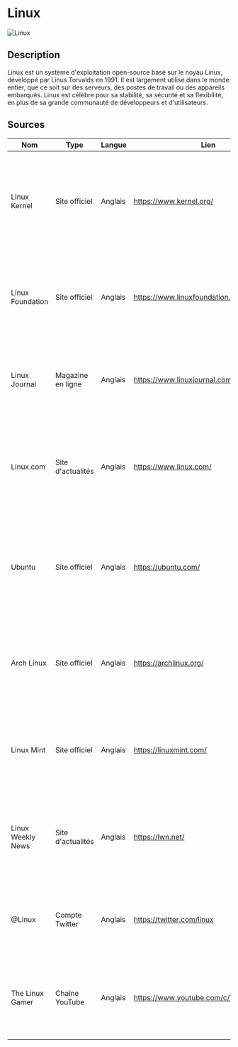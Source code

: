 # Linux

![Linux](https://upload.wikimedia.org/wikipedia/commons/thumb/3/35/Tux.svg/150px-Tux.svg.png "Linux")

## Description
Linux est un système d'exploitation open-source basé sur le noyau Linux, développé par Linus Torvalds en 1991. Il est largement utilisé dans le monde entier, que ce soit sur des serveurs, des postes de travail ou des appareils embarqués. Linux est célèbre pour sa stabilité, sa sécurité et sa flexibilité, en plus de sa grande communauté de développeurs et d'utilisateurs.

## Sources

Nom | Type | Langue | Lien | Description | Tags | Note
 --- | --- | --- | --- | --- | --- | --- 
Linux Kernel | Site officiel | Anglais | https://www.kernel.org/ | Le site officiel du noyau Linux, proposant des informations sur les dernières versions, des notes de publication et des ressources pour les développeurs. | Linux, Kernel, Open Source | 4/5
Linux Foundation | Site officiel | Anglais | https://www.linuxfoundation.org/ | Le site officiel de la Linux Foundation, une organisation à but non lucratif qui soutient le développement de Linux et d'autres projets open-source. | Linux, Open Source, Foundation | 4/5
Linux Journal | Magazine en ligne | Anglais | https://www.linuxjournal.com/ | Un magazine en ligne dédié à Linux, proposant des articles, des guides, des analyses et des actualités sur l'univers Linux. | Linux, Open Source, Magazine | 3/5
Linux.com | Site d'actualités | Anglais | https://www.linux.com/ | Un site d'actualités consacré à Linux, offrant des informations sur les dernières avancées, les distributions Linux et les événements de la communauté. | Linux, News, Open Source | 3/5
Ubuntu | Site officiel | Anglais | https://ubuntu.com/ | Le site officiel d'Ubuntu, l'une des distributions Linux les plus populaires, proposant des téléchargements, des documentations et des forums de support. | Linux, Ubuntu, Distribution | 4/5
Arch Linux | Site officiel | Anglais | https://archlinux.org/ | Le site officiel d'Arch Linux, une distribution légère et personnalisable, avec des informations sur l'installation et la gestion de paquets. | Linux, Arch Linux, Distribution | 3/5
Linux Mint | Site officiel | Anglais | https://linuxmint.com/ | Le site officiel de Linux Mint, une distribution conviviale basée sur Ubuntu, avec des informations sur les versions et les fonctionnalités. | Linux, Linux Mint, Distribution | 4/5
Linux Weekly News | Site d'actualités | Anglais | https://lwn.net/ | Un site d'actualités hebdomadaire qui couvre les développements et les événements majeurs de la communauté Linux. | Linux, News, Community | 4/5
@Linux | Compte Twitter | Anglais | https://twitter.com/linux | Le compte Twitter officiel de Linux, proposant des mises à jour, des astuces et des discussions sur le monde Linux. | Linux, Social Media | 4/5
The Linux Gamer | Chaîne YouTube | Anglais | https://www.youtube.com/c/TheLinuxGamer | Une chaîne YouTube dédiée aux jeux sous Linux, avec des critiques, des vidéos de gameplay et des tutoriels pour les joueurs Linux. | Linux, Gaming, YouTube | 3/5
